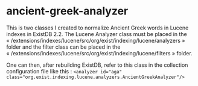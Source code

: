 # ancient-greek-analyzer
This is two classes I created to normalize Ancient Greek words in Lucene indexes in ExistDB 2.2. The Lucene Analyzer class must be placed in the « /extensions/indexes/lucene/src/org/exist/indexing/lucene/analyzers » folder and the filter class can be placed in the « /extensions/indexes/lucene/src/org/exist/indexing/lucene/filters » folder.

One can then, after rebuilding ExistDB, refer to this class in the collection configuration file like this :
`<analyzer id="aga" class="org.exist.indexing.lucene.analyzers.AncientGreekAnalyzer"/>`
